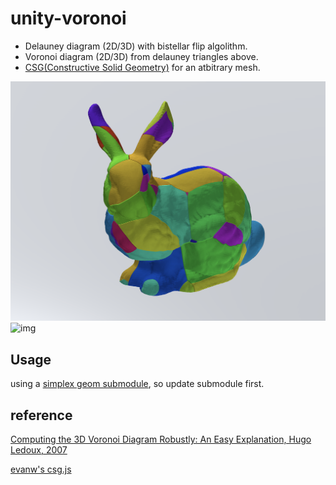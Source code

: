 # unity-voronoi
- Delauney diagram (2D/3D) with bistellar flip algolithm.
- Voronoi diagram (2D/3D) from delauney triangles above.
- [CSG(Constructive Solid Geometry)](https://en.wikipedia.org/wiki/Constructive_solid_geometry) for an atbitrary mesh.


![img](Imgs/crackin.png)
![img](Imgs/anim.gif)

## Usage

using a [simplex geom submodule](https://github.com/komietty/unity-simplex-geometry), so update submodule first.

## reference
[Computing the 3D Voronoi Diagram Robustly: An Easy Explanation, Hugo Ledoux, 2007](http://www.gdmc.nl/publications/2007/Computing_3D_Voronoi_Diagram.pdf)

[evanw's csg.js](https://evanw.github.io/csg.js/)
